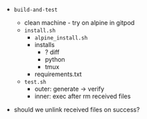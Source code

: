 - `build-and-test`
  - clean machine - try on alpine in gitpod
  - `install.sh`
    - `alpine_install.sh`
    - installs
      - ? diff
      - python
      - tmux
    - requirements.txt
  - `test.sh`
    - outer: generate -> verify
    - inner: exec after rm received files

- should we unlink received files on success?
